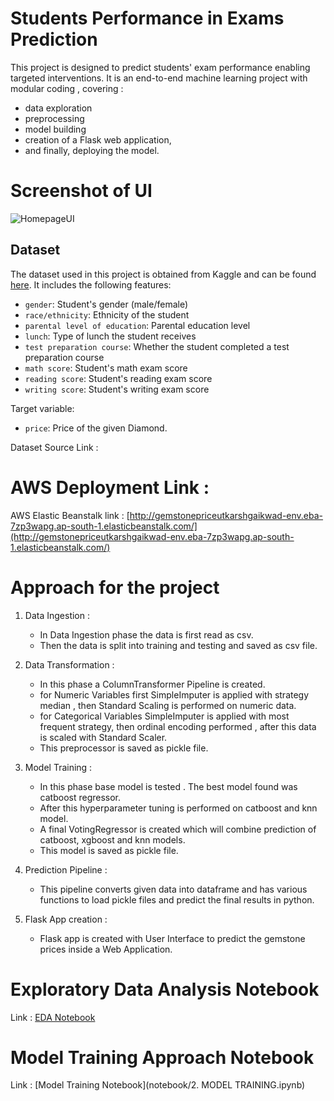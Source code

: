 
# Students Performance in Exams Prediction
This project is designed to predict students' exam performance enabling targeted interventions. It is an end-to-end machine learning project with modular coding , covering  :
- data exploration
- preprocessing
-  model building
-   creation of a Flask web application,
-   and finally, deploying the model.

# Screenshot of UI
![HomepageUI](./Screenshots/HomepageUI.jpg)

## Dataset

The dataset used in this project is obtained from Kaggle and can be found [here](https://www.kaggle.com/datasets/spscientist/students-performance-in-exams?datasetId=74977). It includes the following features:

- `gender`: Student's gender (male/female)
- `race/ethnicity`: Ethnicity of the student
- `parental level of education`: Parental education level
- `lunch`: Type of lunch the student receives
- `test preparation course`: Whether the student completed a test preparation course
- `math score`: Student's math exam score
- `reading score`: Student's reading exam score
- `writing score`: Student's writing exam score

Target variable:
* `price`: Price of the given Diamond.

Dataset Source Link :



# AWS Deployment Link :

AWS Elastic Beanstalk link : [http://gemstonepriceutkarshgaikwad-env.eba-7zp3wapg.ap-south-1.elasticbeanstalk.com/](http://gemstonepriceutkarshgaikwad-env.eba-7zp3wapg.ap-south-1.elasticbeanstalk.com/)


# Approach for the project 

1. Data Ingestion : 
    * In Data Ingestion phase the data is first read as csv. 
    * Then the data is split into training and testing and saved as csv file.

2. Data Transformation : 
    * In this phase a ColumnTransformer Pipeline is created.
    * for Numeric Variables first SimpleImputer is applied with strategy median , then Standard Scaling is performed on numeric data.
    * for Categorical Variables SimpleImputer is applied with most frequent strategy, then ordinal encoding performed , after this data is scaled with Standard Scaler.
    * This preprocessor is saved as pickle file.

3. Model Training : 
    * In this phase base model is tested . The best model found was catboost regressor.
    * After this hyperparameter tuning is performed on catboost and knn model.
    * A final VotingRegressor is created which will combine prediction of catboost, xgboost and knn models.
    * This model is saved as pickle file.

4. Prediction Pipeline : 
    * This pipeline converts given data into dataframe and has various functions to load pickle files and predict the final results in python.

5. Flask App creation : 
    * Flask app is created with User Interface to predict the gemstone prices inside a Web Application.

# Exploratory Data Analysis Notebook

Link : [EDA Notebook](https://github.com/youssafB/MLproject1/blob/main/notebook/1%20.%20EDA%20STUDENT%20PERFORMANCE%20.ipynb)

# Model Training Approach Notebook

Link : [Model Training Notebook](notebook/2. MODEL TRAINING.ipynb)



